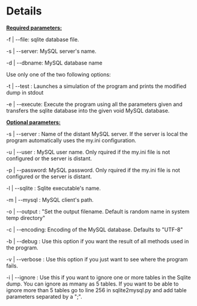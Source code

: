 # Details #

<b><u>Required parameters:</u></b>

-f | --file:   sqlite database file.

-s | --server: MySQL server's name.

-d | --dbname: MySQL database name

Use only one of the two following options:

-t | --test  : Launches a simulation of the program and prints the       modified dump in stdout

-e | --execute: Execute the program using all the parameters given and transfers the sqlite database into the given void MySQL database.


<b><u>Optional parameters:</u></b>

-s | --server  : Name of the distant MySQL server. If the server is local the program automatically uses the my.ini configuration.

-u | --user    : MySQL user name. Only rquired if the my.ini file is not configured or the server is distant.

-p | --password: MySQL password. Only rquired if the my.ini file is not configured or the server is distant.

-l | --sqlite  :  Sqlite executable's name.

-m | --mysql   : MySQL client's path.

-o | --output  : "Set the output filename. Default is random name in system temp directory"

-c | --encoding: Encoding of the MySQL database. Defaults to "UTF-8"

-b | --debug   : Use this option if you want the result of all methods used in the program.

-v | --verbose : Use this option if you just want to see where the program fails.

-i | --ignore  : Use this if you want to ignore one or more tables in the Sqlite dump. You can ignore as mmany as 5 tables. If you want to be able to ignore more than 5 tables go to line 256 in sqlite2mysql.py and  add table parameters separated by a ";".